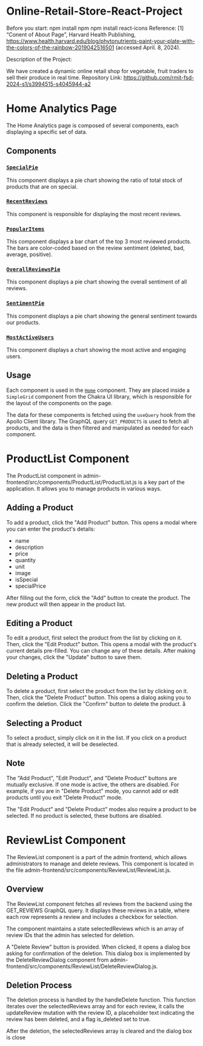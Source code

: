 # Online-Retail-Store-React-Project

Before you start:
npm install npm npm install react-icons
Reference: [1] “Conent of About Page”, Harvard Health Publishing, https://www.health.harvard.edu/blog/phytonutrients-paint-your-plate-with-the-colors-of-the-rainbow-2019042516501 (accessed April. 8, 2024).


Description of the Project:

We have created a dynamic online retail shop for vegetable, fruit traders to sell their produce in real time. Repository Link: https://github.com/rmit-fsd-2024-s1/s3994515-s4045944-a2
 
# Home Analytics Page

The Home Analytics page is composed of several components, each displaying a specific set of data.

## Components

### [`SpecialPie`](admin-frontend/src/components/Home/Analytics/SpecialPie.js)

This component displays a pie chart showing the ratio of total stock of products that are on special.

### [`RecentReviews`](admin-frontend/src/components/Home/Analytics/RecentReviews.js)

This component is responsible for displaying the most recent reviews.

### [`PopularItems`](admin-frontend/src/components/Home/Analytics/PopularItems.js)

This component displays a bar chart of the top 3 most reviewed products. The bars are color-coded based on the review sentiment (deleted, bad, average, positive).

### [`OverallReviewsPie`](admin-frontend/src/components/Home/Analytics/OverallReviewsPie.js)

This component displays a pie chart showing the overall sentiment of all reviews.

### [`SentimentPie`](admin-frontend/src/components/Home/Analytics/SentimentPie.js)

This component displays a pie chart showing the general sentiment towards our products.

### [`MostActiveUsers`](admin-frontend/src/components/Home/Analytics/MostActiveUsers.js)

This component displays a chart showing the most active and engaging users.

## Usage

Each component is used in the [`Home`](admin-frontend/src/components/Home/Home.js) component. They are placed inside a `SimpleGrid` component from the Chakra UI library, which is responsible for the layout of the components on the page.

The data for these components is fetched using the `useQuery` hook from the Apollo Client library. The GraphQL query `GET_PRODUCTS` is used to fetch all products, and the data is then filtered and manipulated as needed for each component.

# ProductList Component
The ProductList component in admin-frontend/src/components/ProductList/ProductList.js is a key part of the application. It allows you to manage products in various ways.

## Adding a Product
To add a product, click the "Add Product" button. This opens a modal where you can enter the product's details:

- name
- description
- price
- quantity
- unit
- image
- isSpecial
- specialPrice

After filling out the form, click the "Add" button to create the product. The new product will then appear in the product list.

## Editing a Product
To edit a product, first select the product from the list by clicking on it. Then, click the "Edit Product" button. This opens a modal with the product's current details pre-filled. You can change any of these details. After making your changes, click the "Update" button to save them.

## Deleting a Product
To delete a product, first select the product from the list by clicking on it. Then, click the "Delete Product" button. This opens a dialog asking you to confirm the deletion. Click the "Confirm" button to delete the product.
å
## Selecting a Product
To select a product, simply click on it in the list. If you click on a product that is already selected, it will be deselected.

## Note
The "Add Product", "Edit Product", and "Delete Product" buttons are mutually exclusive. If one mode is active, the others are disabled. For example, if you are in "Delete Product" mode, you cannot add or edit products until you exit "Delete Product" mode.

The "Edit Product" and "Delete Product" modes also require a product to be selected. If no product is selected, these buttons are disabled.

# ReviewList Component
The ReviewList component is a part of the admin frontend, which allows administrators to manage and delete reviews. This component is located in the file admin-frontend/src/components/ReviewList/ReviewList.js.

## Overview
The ReviewList component fetches all reviews from the backend using the GET_REVIEWS GraphQL query. It displays these reviews in a table, where each row represents a review and includes a checkbox for selection.

The component maintains a state selectedReviews which is an array of review IDs that the admin has selected for deletion.

A "Delete Review" button is provided. When clicked, it opens a dialog box asking for confirmation of the deletion. This dialog box is implemented by the DeleteReviewDialog component from admin-frontend/src/components/ReviewList/DeleteReviewDialog.js.

## Deletion Process
The deletion process is handled by the handleDelete function. This function iterates over the selectedReviews array and for each review, it calls the updateReview mutation with the review ID, a placeholder text indicating the review has been deleted, and a flag is_deleted set to true.

After the deletion, the selectedReviews array is cleared and the dialog box is close
